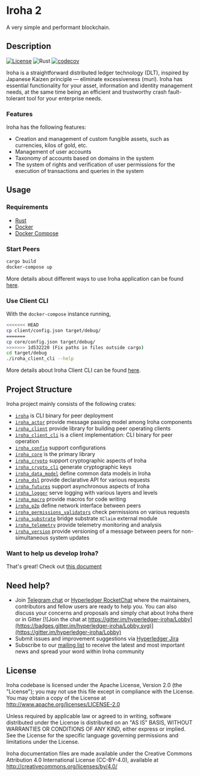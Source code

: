 # Iroha 2

A very simple and performant blockchain.

## Description

[![License](https://img.shields.io/badge/License-Apache%202.0-blue.svg)](https://opensource.org/licenses/Apache-2.0)
![Rust](https://github.com/hyperledger/iroha/workflows/Rust/badge.svg?branch=iroha2-dev)
[![codecov](https://codecov.io/gh/hyperledger/iroha/branch/iroha2-dev/graph/badge.svg)](https://codecov.io/gh/hyperledger/iroha)


Iroha is a straightforward distributed ledger technology (DLT), inspired by Japanese Kaizen principle — eliminate excessiveness (muri). Iroha has essential functionality for your asset, information and identity management needs, at the same time being an efficient and trustworthy crash fault-tolerant tool for your enterprise needs.

### Features

Iroha has the following features:

* Creation and management of custom fungible assets, such as currencies, kilos of gold, etc.
* Management of user accounts
* Taxonomy of accounts based on domains in the system
* The system of rights and verification of user permissions for the execution of transactions and queries in the system

## Usage

### Requirements

* [Rust](https://www.rust-lang.org/learn/get-started)
* [Docker](https://docs.docker.com/get-docker/)
* [Docker Compose](https://docs.docker.com/compose/install/)

### Start Peers

```bash
cargo build
docker-compose up
```

More details about different ways to use Iroha application can be found [here](https://github.com/hyperledger/iroha/blob/iroha2-dev/iroha/README.md#usage).

### Use Client CLI
With the `docker-compose` instance running,

```bash
<<<<<<< HEAD
cp client/config.json target/debug/
=======
cp core/config.json target/debug/
>>>>>>> 1d532220 (Fix paths in files outside cargo)
cd target/debug
./iroha_client_cli --help
```

More details about Iroha Client CLI can be found [here](https://github.com/hyperledger/iroha/blob/iroha2-dev/client_cli/README.md).

## Project Structure

Iroha project mainly consists of the following crates:

* [`iroha`](cli) is CLI binary for peer deployment
* [`iroha_actor`](actor) provide message passing model among Iroha components
* [`iroha_client`](client) provide library for building peer operating clients
* [`iroha_client_cli`](client_cli) is a client implementation: CLI binary for peer operation
* [`iroha_config`](config) support configurations
* [`iroha_core`](core) is the primary library
* [`iroha_crypto`](crypto) support cryptographic aspects of Iroha
* [`iroha_crypto_cli`](crypto_cli) generate cryptographic keys
* [`iroha_data_model`](data_model) define common data models in Iroha
* [`iroha_dsl`](dsl) provide declarative API for various requests
* [`iroha_futures`](futures) support asynchronous aspects of Iroha
* [`iroha_logger`](logger) serve logging with various layers and levels
* [`iroha_macro`](macro) provide macros for code writing
* [`iroha_p2p`](p2p) define network interface between peers
* [`iroha_permissions_validators`](permissions_validators) check permissions on various requests
* [`iroha_substrate`](substrate) bridge substrate `XClaim` external module
* [`iroha_telemetry`](telemetry) provide telemetry monitoring and analysis
* [`iroha_version`](version) provide versioning of a message between peers for non-simultaneous system updates

### Want to help us develop Iroha?

That's great! 
Check out [this document](https://github.com/hyperledger/iroha/blob/iroha2-dev/CONTRIBUTING.md)

## Need help?

* Join [Telegram chat](https://t.me/hyperledgeriroha) or [Hyperledger RocketChat](https://chat.hyperledger.org/channel/iroha) where the maintainers, contributors and fellow users are ready to help you. 
You can also discuss your concerns and proposals and simply chat about Iroha there or in Gitter [![Join the chat at https://gitter.im/hyperledger-iroha/Lobby](https://badges.gitter.im/hyperledger-iroha/Lobby.svg)](https://gitter.im/hyperledger-iroha/Lobby)
* Submit issues and improvement suggestions via [Hyperledger Jira](https://jira.hyperledger.org/secure/CreateIssue!default.jspa) 
* Subscribe to our [mailing list](https://lists.hyperledger.org/g/iroha) to receive the latest and most important news and spread your word within Iroha community

## License

Iroha codebase is licensed under the Apache License,
Version 2.0 (the "License"); you may not use this file except
in compliance with the License. You may obtain a copy of the
License at http://www.apache.org/licenses/LICENSE-2.0

Unless required by applicable law or agreed to in writing, software
distributed under the License is distributed on an "AS IS" BASIS,
WITHOUT WARRANTIES OR CONDITIONS OF ANY KIND, either express or implied.
See the License for the specific language governing permissions and
limitations under the License.

Iroha documentation files are made available under the Creative Commons
Attribution 4.0 International License (CC-BY-4.0), available at
http://creativecommons.org/licenses/by/4.0/
